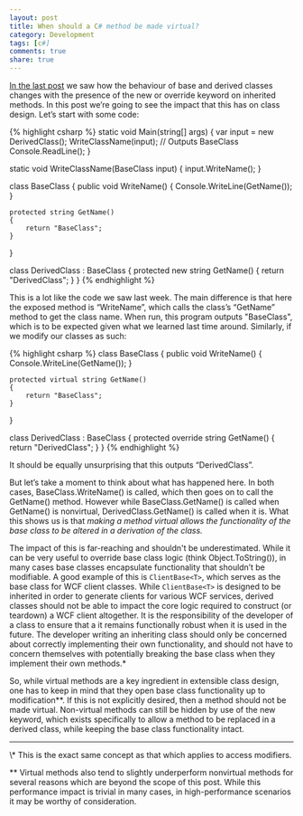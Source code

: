 ```yaml
---
layout: post
title: When should a C# method be made virtual?
category: Development
tags: [c#]
comments: true
share: true
---
```

[In the last post](http://www.levibotelho.com/polymorphism-with-new-and-override/) we saw how the behaviour of base and derived classes changes with the presence of the new or override keyword on inherited methods. In this post we’re going to see the impact that this has on class design. Let’s start with some code:

{% highlight csharp %}
static void Main(string[] args)
{
    var input = new DerivedClass();
    WriteClassName(input); // Outputs BaseClass
    Console.ReadLine();
}

static void WriteClassName(BaseClass input)
{
    input.WriteName();
}

class BaseClass
{
    public void WriteName()
    {
        Console.WriteLine(GetName());
    }

    protected string GetName()
    {
        return "BaseClass";
    }
}

class DerivedClass : BaseClass
{
    protected new string GetName()
    {
        return "DerivedClass";
    }
}
{% endhighlight %}

This is a lot like the code we saw last week. The main difference is that here the exposed method is “WriteName”, which calls the class’s “GetName” method to get the class name. When run, this program outputs "BaseClass", which is to be expected given what we learned last time around.<a id="more"></a><a id="more-1632"></a> Similarly, if we modify our classes as such:

{% highlight csharp %}
class BaseClass
{
    public void WriteName()
    {
        Console.WriteLine(GetName());
    }

    protected virtual string GetName()
    {
        return "BaseClass";
    }
}

class DerivedClass : BaseClass
{
    protected override string GetName()
    {
        return "DerivedClass";
    }
}
{% endhighlight %}

It should be equally unsurprising that this outputs “DerivedClass”.

But let’s take a moment to think about what has happened here. In both cases, BaseClass.WriteName() is called, which then goes on to call the GetName() method. However while BaseClass.GetName() is called when GetName() is nonvirtual, DerivedClass.GetName() is called when it is. What this shows us is that *making a method virtual allows the functionality of the base class to be altered in a derivation of the class.*

The impact of this is far-reaching and shouldn't be underestimated. While it can be very useful to override base class logic (think Object.ToString()), in many cases base classes encapsulate functionality that shouldn’t be modifiable. A good example of this is `ClientBase<T>`, which serves as the base class for WCF client classes. While `ClientBase<T>` is designed to be inherited in order to generate clients for various WCF services, derived classes should not be able to impact the core logic required to construct (or teardown) a WCF client altogether. It is the responsibility of the developer of a class to ensure that a it remains functionally robust when it is used in the future. The developer writing an inheriting class should only be concerned about correctly implementing their own functionality, and should not have to concern themselves with potentially breaking the base class when they implement their own methods.\*

So, while virtual methods are a key ingredient in extensible class design, one has to keep in mind that they open base class functionality up to modification\*\*. If this is not explicitly desired, then a method should not be made virtual. Non-virtual methods can still be hidden by use of the new keyword, which exists specifically to allow a method to be replaced in a derived class, while keeping the base class functionality intact.

<hr />
\* This is the exact same concept as that which applies to access modifiers.

\*\* Virtual methods also tend to slightly underperform nonvirtual methods for several reasons which are beyond the scope of this post. While this performance impact is trivial in many cases, in high-performance scenarios it may be worthy of consideration.

